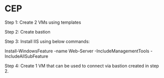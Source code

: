 # CEP

Step 1: Create 2 VMs using templates

Step 2: Create bastion

Step 3: Install IIS using below commands:

Install-WindowsFeature -name Web-Server -IncludeManagementTools -IncludeAllSubFeature

Step 4: Create 1 VM that can be used to connect via bastion created in step 2.
